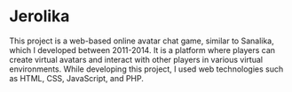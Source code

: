 # Jerolika
This project is a web-based online avatar chat game, similar to Sanalika, which I developed between 2011-2014. It is a platform where players can create virtual avatars and interact with other players in various virtual environments. While developing this project, I used web technologies such as HTML, CSS, JavaScript, and PHP.
